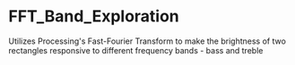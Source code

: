 # FFT_Band_Exploration
Utilizes Processing's Fast-Fourier Transform to make the brightness of two rectangles responsive to different frequency bands - bass and treble

